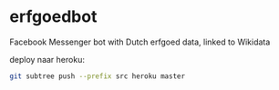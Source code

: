 # erfgoedbot
Facebook Messenger bot with Dutch erfgoed data, linked to Wikidata

deploy naar heroku:
```sh
git subtree push --prefix src heroku master
```
